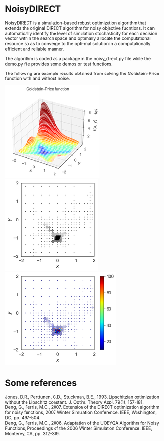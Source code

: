# NoisyDIRECT
NoisyDIRECT is a simulation-based robust optimization algorithm that extends the original DIRECT algorithm for noisy objective fucntions. It can automatically identify the level of simulation stochasticity for each decision vector within the search space and optimally allocate the computational resource so as to converge to the opti-mal solution in a computationally efficient and reliable manner.

The algorithm is coded as a package in the noisy_direct.py file while the demo.py file provides some demos on test functions.

The following are example results obtained from solving the Goldstein-Price function with and without noise.

<p float="left">
  <img src="demo figures/Goldstein-Price-function.png" height="300">
  <img src="demo figures/Goldstein-Price-function-DIRECT.png" height="300">
  <img src="demo figures/Goldstein-Price-function-NoisyDIRECT.png" height="300">
</p>

# Some references
Jones, D.R., Perttunen, C.D., Stuckman, B.E., 1993. Lipschitzian optimization without the Lipschitz constant. J. Optim. Theory Appl. 79(1), 157-181.  
Deng, G., Ferris, M.C., 2007. Extension of the DIRECT optimization algorithm for noisy functions, 2007 Winter Simulation Conference. IEEE, Washington, DC, pp. 497-504.  
Deng, G., Ferris, M.C., 2006. Adaptation of the UOBYQA Algorithm for Noisy Functions, Proceedings of the 2006 Winter Simulation Conference. IEEE, Monterey, CA, pp. 312-319.
